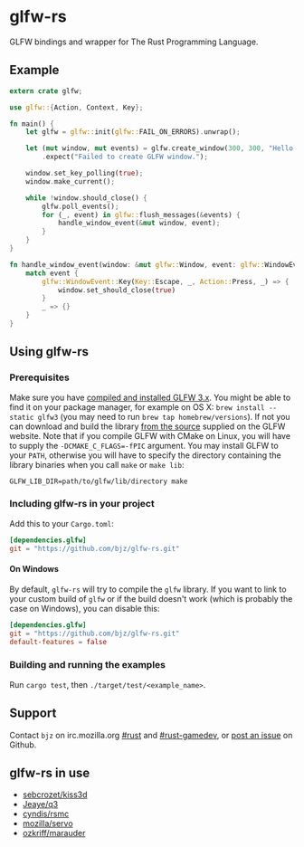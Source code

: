 <!--
    Copyright 2013-2014 The GLFW-RS Developers. For a full listing of the authors,
    refer to the AUTHORS file at the top-level directory of this distribution.

    Licensed under the Apache License, Version 2.0 (the "License");
    you may not use this file except in compliance with the License.
    You may obtain a copy of the License at

        http://www.apache.org/licenses/LICENSE-2.0

    Unless required by applicable law or agreed to in writing, software
    distributed under the License is distributed on an "AS IS" BASIS,
    WITHOUT WARRANTIES OR CONDITIONS OF ANY KIND, either express or implied.
    See the License for the specific language governing permissions and
    limitations under the License.
-->

# glfw-rs

GLFW bindings and wrapper for The Rust Programming Language.

## Example

~~~rust
extern crate glfw;

use glfw::{Action, Context, Key};

fn main() {
    let glfw = glfw::init(glfw::FAIL_ON_ERRORS).unwrap();

    let (mut window, mut events) = glfw.create_window(300, 300, "Hello this is window", glfw::WindowMode::Windowed)
        .expect("Failed to create GLFW window.");

    window.set_key_polling(true);
    window.make_current();

    while !window.should_close() {
        glfw.poll_events();
        for (_, event) in glfw::flush_messages(&events) {
            handle_window_event(&mut window, event);
        }
    }
}

fn handle_window_event(window: &mut glfw::Window, event: glfw::WindowEvent) {
    match event {
        glfw::WindowEvent::Key(Key::Escape, _, Action::Press, _) => {
            window.set_should_close(true)
        }
        _ => {}
    }
}
~~~

## Using glfw-rs

### Prerequisites

Make sure you have [compiled and installed GLFW 3.x](http://www.glfw.org/docs/latest/compile.html).
You might be able to find it on your package manager, for example on OS X:
`brew install --static glfw3` (you may need to run `brew tap homebrew/versions`).
If not you can download and build the library
[from the source](http://www.glfw.org/docs/latest/compile.html) supplied on the
GLFW website. Note that if you compile GLFW with CMake on Linux, you will have
to supply the `-DCMAKE_C_FLAGS=-fPIC` argument. You may install GLFW to your
`PATH`, otherwise you will have to specify the directory containing the library
binaries when you call `make` or `make lib`:

~~~
GLFW_LIB_DIR=path/to/glfw/lib/directory make
~~~

### Including glfw-rs in your project

Add this to your `Cargo.toml`:

~~~toml
[dependencies.glfw]
git = "https://github.com/bjz/glfw-rs.git"
~~~

#### On Windows

By default, `glfw-rs` will try to compile the `glfw` library. If you want to link to your custom
build of `glfw` or if the build doesn't work (which is probably the case on Windows), you can
disable this:

~~~toml
[dependencies.glfw]
git = "https://github.com/bjz/glfw-rs.git"
default-features = false
~~~

### Building and running the examples

Run `cargo test`, then `./target/test/<example_name>`.

## Support

Contact `bjz` on irc.mozilla.org [#rust](http://mibbit.com/?server=irc.mozilla.org&channel=%23rust)
and [#rust-gamedev](http://mibbit.com/?server=irc.mozilla.org&channel=%23rust-gamedev),
or [post an issue](https://github.com/bjz/glfw-rs/issues/new) on Github.

## glfw-rs in use

- [sebcrozet/kiss3d](https://github.com/sebcrozet/kiss3d)
- [Jeaye/q3](https://github.com/Jeaye/q3)
- [cyndis/rsmc](https://github.com/cyndis/rsmc/)
- [mozilla/servo](https://github.com/mozilla/servo)
- [ozkriff/marauder](https://github.com/ozkriff/marauder/)
